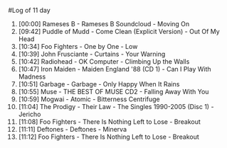 #Log of 11 day

1. [00:00] Rameses B - Rameses B Soundcloud - Moving On
1. [09:42] Puddle of Mudd - Come Clean (Explicit Version) - Out Of My Head
1. [10:34] Foo Fighters - One by One - Low
1. [10:39] John Frusciante - Curtains - Your Warning
1. [10:42] Radiohead - OK Computer - Climbing Up the Walls
1. [10:47] Iron Maiden - Maiden England '88 (CD 1) - Can I Play With Madness
1. [10:51] Garbage - Garbage - Only Happy When It Rains
1. [10:55] Muse - THE BEST OF MUSE CD2 - Falling Away With You
1. [10:59] Mogwai - Atomic - Bitterness Centrifuge
1. [11:04] The Prodigy - Their Law - The Singles 1990-2005 (Disc 1) - Jericho
1. [11:08] Foo Fighters - There Is Nothing Left to Lose - Breakout
1. [11:11] Deftones - Deftones - Minerva
1. [11:12] Foo Fighters - There Is Nothing Left to Lose - Breakout
